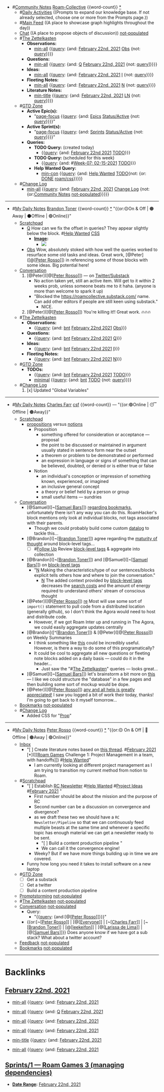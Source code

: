 - #[Community Notes](<Community Notes.md>) [Roam-Collective](<Roam-Collective.md>) {{word-count}} [*]([rc](<rc.md>)) 
    - #[Daily Activities](<Daily Activities.md>) ((Prompts to expand our knowledge base. If not already selected, choose one or more from the Prompts page.)) 
    - #[Main Feed](<Main Feed.md>) ((A place to showcase graph highlights throughout the day))
    - [Chat](<Chat.md>) ((A place to propose objects of discussion)) [not-populated](<not-populated.md>)
    - #[The Zettelkasten](<The Zettelkasten.md>)
        - **Observations:**
            - [min-all](<min-all.md>) {{[query](<query.md>): {and: [February 22nd, 2021](<February 22nd, 2021.md>) [Obs](<Obs.md>) {not: [query](<query.md>)}}}}
        - **Questions:** 
            - [min-all](<min-all.md>) {{[query](<query.md>): {and: [Q](<Q.md>) [February 22nd, 2021](<February 22nd, 2021.md>) {not: [query](<query.md>)]}}}}
        - **Ideas:**
            - [min-all](<min-all.md>) {{[query](<query.md>): {and: [February 22nd, 2021](<February 22nd, 2021.md>) [I](<I.md>) {not: [query](<query.md>)}}}}
        - **Fleeting Notes:**
            - [min-all](<min-all.md>) {{[query](<query.md>): {and: [February 22nd, 2021](<February 22nd, 2021.md>) [N](<N.md>) {not: [query](<query.md>)}}}}
        - **Literature Notes:**
            - [min-title](<min-title.md>) {{[query](<query.md>): {and: [February 22nd, 2021](<February 22nd, 2021.md>) [LN](<LN.md>) {not: [query](<query.md>)}}}}
    - #[GTD Zone](<GTD Zone.md>) 
        - **Active Epic(s):**
            - "[page-focus](<page-focus.md>) {{[query](<query.md>): {and: [Epics](<Epics.md>) [Status/Active](<Status/Active.md>) {not: [query](<query.md>)}}}}"
        - **Active Sprint(s):**
            - "[page-focus](<page-focus.md>) {{[query](<query.md>): {and: [Sprints](<Sprints.md>) [Status/Active](<Status/Active.md>) {not: [query](<query.md>)}}}}"
        - **Queries:**
            - **TODO Query:** (created today)
                - {{[query](<query.md>): {and: [February 22nd 2021](<February 22nd 2021.md>) [TODO](<TODO.md>)}}}
            - **TODO Query:** (scheduled for this week)
                - {{[query](<query.md>): {and: #[Week-07: 02-15-2021](<Week-07: 02-15-2021.md>) [TODO](<TODO.md>)}}}
            - **Help Wanted Query:**
                - [min-con](<min-con.md>) {{[query](<query.md>): {and: [Help Wanted](<Help Wanted.md>) [TODO](<TODO.md>){not: {or: [DONE](<DONE.md>) [roam/css](<roam/css.md>)}}}}}
    - #[Change Log](<Change Log.md>)
        - [min-all](<min-all.md>) {{[query](<query.md>): {and: [February 22nd, 2021](<February 22nd, 2021.md>) [Change Log](<Change Log.md>) {not: {or:[Community Notes](<Community Notes.md>) [not-populated](<not-populated.md>)}}}}}
- ---
- #[My Daily Notes](<My Daily Notes.md>) [Brandon Toner](<Brandon Toner.md>) {{word-count}} [*]([bnt](<bnt.md>)) "{{or:🟡On & Off | 🟠Away | ⚫️Offline | 🟢Online}}"
    - [Scratchpad](<Scratchpad.md>) 
        - [Q](<Q.md>) How can we fix the offset in queries? They appear slightly below the block. #[Help Wanted](<Help Wanted.md>) [CSS](<CSS.md>)
            - **[Image](<Image.md>):**
                - ![](https://firebasestorage.googleapis.com/v0/b/firescript-577a2.appspot.com/o/imgs%2Fapp%2FRoam-Collective%2F0Uj29mojgW.png?alt=media&token=1151c594-bcfa-4134-a3e0-4d783bc6f160)
        - [Obs](<Obs.md>) Wow, absolutely stoked with how well the queries worked to resurface some old tasks and ideas. Great work, [@Peter]([@[[Peter Rosso](<@[[Peter Rosso.md>)]]) in referencing some of those blocks with some ideas. Big potential here!
    - [Conversation](<Conversation.md>) 
        1. [@Peter]([@[[Peter Rosso](<@[[Peter Rosso.md>)]]) — on [Twitter/Substack](((iKWVPHFCU)))
            - No action taken yet, still an active item. Will get to it within 2 weeks prob, unless someone beats me to it haha. (anyone is more than welcome to spark it up)
            - "Blocked the https://roamcollective.substack.com/ name. Can add other editors if people are still keen using substack."
                - NICE.
        2. [@Peter]([@[[Peter Rosso](<@[[Peter Rosso.md>)]]) You're killing it!! Great work. 🔥🔥🔥
    - #[The Zettelkasten](<The Zettelkasten.md>)
        - **Observations:**
            - {{[query](<query.md>): {and: [bnt](<bnt.md>) [February 22nd 2021](<February 22nd 2021.md>) [Obs](<Obs.md>)}}}
        - **Questions:** 
            - {{[query](<query.md>): {and: [bnt](<bnt.md>) [February 22nd 2021](<February 22nd 2021.md>) [Q](<Q.md>)}}}
        - **Ideas:**
            - {{[query](<query.md>): {and: [bnt](<bnt.md>) [February 22nd 2021](<February 22nd 2021.md>) [I](<I.md>)}}}
        - **Fleeting Notes:**
            - {{[query](<query.md>): {and: [bnt](<bnt.md>) [February 22nd 2021](<February 22nd 2021.md>) [N](<N.md>)}}}
    - #[GTD Zone](<GTD Zone.md>)
        - **TODOs:**
            - {{[query](<query.md>): {and: [bnt](<bnt.md>) [February 22nd 2021](<February 22nd 2021.md>) [TODO](<TODO.md>)}}}
            - [minimal](<minimal.md>) {{[query](<query.md>): {and: [bnt](<bnt.md>) [TODO](<TODO.md>) {not: [query](<query.md>)}}}}
    - #[Change Log](<Change Log.md>) 
        1. [x] Updated "Global Variables"
- ---
- #[My Daily Notes](<My Daily Notes.md>) [Charles Farr](<Charles Farr.md>) [csf](<csf.md>) {{word-count}} — "{{or:🟢Online | 😴 Offline | 🟠Away}}"
    - [Scratchpad](<Scratchpad.md>)
        - [propositions](<propositions.md>) versus [notions](<notions.md>)
            - Proposition
                - something offered for consideration or acceptance — proposal
                - the point to be discussed or maintained in argument usually stated in sentence form near the outset
                - a theorem or problem to be demonstrated or performed
                - an expression in language or signs of something that can be believed, doubted, or denied or is either true or false
            - Notion
                - an individual's conception or impression of something known, experienced, or imagined
                - an inclusive general concept
                - a theory or belief held by a person or group
                - small useful items — sundries
    - [Conversation](<Conversation.md>)
        - [@Samuel]([~[[Samuel Bars](<~[[Samuel Bars.md>)]]) [regarding bookmarks](((sdbslN-d9))), unfortunately there isn't any way you can do this. RoamHacker's block mentions only look at individual blocks, not tags associated with their parents.
            - Though we could probably build come custom [datalog](<datalog.md>) to tackle this...
        - [@Brandon]([~[[Brandon Toner](<~[[Brandon Toner.md>)]]) agree regarding the [maturity of thought](((qB-cP3Wo7))) around block-level tags...
            - [ ] #[Follow Up](<Follow Up.md>) Review [block-level tags](<block-level tags.md>) & aggregate into collection
        - [@Brandon]([~[[Brandon Toner](<~[[Brandon Toner.md>)]]) and [@Samuel]([~[[Samuel Bars](<~[[Samuel Bars.md>)]]) on [block-level tags](<block-level tags.md>)
            - "[N](<N.md>) Making the characteristics/type of our sentences/blocks explicit tells others how and where to join the conversation."
                - [N](<N.md>) The added context provided by [block-level tags](<block-level tags.md>) decreases the [search costs](<search costs.md>) and the amount of energy required to understand others' stream of conscious thought
        - [@Peter]([@[[Peter Rosso](<@[[Peter Rosso.md>)]]) [re](((hgrZ2dAS8))) Most will use some sort of `import()` statement to pull code from a distributed location (generally github), so I don't think the Agora would need to host and distribute code.
            - However, if we got Roam Inter up and running in The Agora, we could easily aggregate updates centrally
        - [@Brandon]([^[[Brandon Toner](<^[[Brandon Toner.md>)]]) & [@Peter]([@[[Peter Rosso](<@[[Peter Rosso.md>)]]) on Weekly Summaries
            - I think something like [this](((dFbvCf9ei))) could be incredibly useful. However, is there a way to do some of this programatically?
            - It could be cool to aggregate all new questions or fleeting note blocks added on a daily basis — could do it in the header...
                - Just saw the "#[The Zettelkasten](<The Zettelkasten.md>)" queries — looks great...
        - [@Samuel]([~[[Samuel Bars](<~[[Samuel Bars.md>)]]) let's brainstorm a bit more on [this](((JZqN2rYS0))) — I like we could structure the "database" in a few pages and then building some sort of mockup would be dope.
        - [@Peter]([@[[Peter Rosso](<@[[Peter Rosso.md>)]]) [any and all help is greatly appreciated!](((aehiME_SV))) I saw you logged a bit of work their today, thanks! I'm going to get back to it myself tomorrow...
    - [Bookmarks](<Bookmarks.md>) [not-populated](<not-populated.md>)
    - #[Change Log](<Change Log.md>)
        - Added CSS for "[Prop](<Prop.md>)"
- ---
- #[My Daily Notes](<My Daily Notes.md>) [Peter Rosso](<Peter Rosso.md>) {{word-count}} [*]([ptr](<ptr.md>))   "{{or:🟡 On & Off | 🚫 Offline | 🟠Away | 🟢Online}}"
    - [Inbox](<Inbox.md>) 
        - "[ ] Create literature notes based on [this thread](((0PZ_hR4QF))). #[February 2021](<February 2021.md>)  [*]([[[Roam Games](<[[Roam Games.md>) Challenge 1: Project Management in a team, with handoffs]]) #[Help Wanted](<Help Wanted.md>)"
            - I am currently looking at different project management as I am trying to transition my current method from notion to Roam.
    - #[Scratchpad](<Scratchpad.md>)
        - "[ ] Establish [RC Newsletter](<RC Newsletter.md>)  #[Help Wanted](<Help Wanted.md>) #[Project Ideas](<Project Ideas.md>) #[February 2021](<February 2021.md>) "
            - First number should be about the mission and the purpose of RC
            - Second number can be a discussion on convergence and divergence?
            - as we draft these two we should have a `RC Newsletter/Pipeline` so that we can continuously feed multiple beasts at the same time and whenever a specific topic has enough material we can get a newsletter ready to be sent.
                - "[ ] Build a content production pipeline "
                - We can call it the convergence engine!
            - Weeky? But if we have more things building up in time we are covered.
        - Funny how long you need it takes to install software on a new laptop
    - #[GTD Zone](<GTD Zone.md>)
        - [ ] Get a substack
        - [ ] Get a twitter
        - [ ] Build a content production pipeline 
    - [Promptstorming](<Promptstorming.md>) [not-populated](<not-populated.md>)
    - #[The Zettelkasten](<The Zettelkasten.md>) [not-populated](<not-populated.md>)
    - [Conversation](<Conversation.md>) [not-populated](<not-populated.md>)
        - Query:
            - "{{[query](<query.md>): {and:[@[[Peter Rosso](<@[[Peter Rosso.md>)]]}}}"
        - {{or:[~[[Peter Rosso](<~[[Peter Rosso.md>)]] | [@[[Everyone](<@[[Everyone.md>)]] | [~[[Charles Farr](<~[[Charles Farr.md>)]] | [~[[Brandon Toner](<~[[Brandon Toner.md>)]] | [@[[leekeifon](<@[[leekeifon.md>)]] | [@[[Larissa de Lima](<@[[Larissa de Lima.md>)]] | [@[[Samuel Bars](<@[[Samuel Bars.md>)]]}} Does anyone know if we have got a sub stack? What about a twitter account?
    - [Feedback](<Feedback.md>)  [not-populated](<not-populated.md>)
    - [Bookmarks](<Bookmarks.md>) [not-populated](<not-populated.md>)
- ---

# Backlinks
## [February 22nd, 2021](<February 22nd, 2021.md>)
- [min-all](<min-all.md>) {{[query](<query.md>): {and: [February 22nd, 2021](<February 22nd, 2021.md>)

- [min-all](<min-all.md>) {{[query](<query.md>): {and: [Q](<Q.md>) [February 22nd, 2021](<February 22nd, 2021.md>)

- [min-all](<min-all.md>) {{[query](<query.md>): {and: [February 22nd, 2021](<February 22nd, 2021.md>)

- [min-all](<min-all.md>) {{[query](<query.md>): {and: [February 22nd, 2021](<February 22nd, 2021.md>)

- [min-title](<min-title.md>) {{[query](<query.md>): {and: [February 22nd, 2021](<February 22nd, 2021.md>)

- [min-all](<min-all.md>) {{[query](<query.md>): {and: [February 22nd, 2021](<February 22nd, 2021.md>)

## [Sprints/1 — Roam Games 3 (managing dependencies)](<Sprints/1 — Roam Games 3 (managing dependencies).md>)
- **[Date Range](<Date Range.md>):** [February 22nd, 2021](<February 22nd, 2021.md>)

